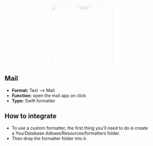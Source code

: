 <p align="center"><img style="opacity: 0.2" src="https://developer.4d.com/4d-for-ios/docs/assets/en/template-formatters/formatter-mail.png" alt=“Mail” height="auto" width="200"></p>

## Mail

* **Format:** Text ⟶ Mail
* **Function:** open the mail app on click
* **Type:** Swift formatter

## How to integrate

* To use a custom formatter, the first thing you'll need to do is create a YourDatabase.4dbase/Resources/formatters folder.
* Then drop the formatter folder into it.
